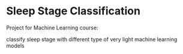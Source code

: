 # Sleep Stage Classification
Project for Machine Learning course:

classify sleep stage with different type of very light machine learning models
